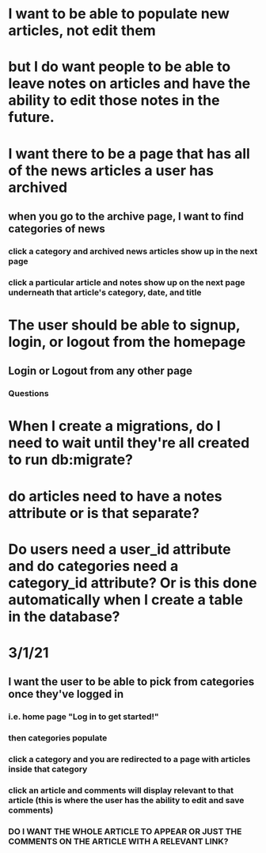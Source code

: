 # I want to be able to populate new articles, not edit them
# but I do want people to be able to leave notes on articles and have the ability to edit those notes in the future.

# I want there to be a page that has all of the news articles a user has archived
## when you go to the archive page, I want to find categories of news
### click a category and archived news articles show up in the next page
### click a particular article and notes show up on the next page underneath that article's category, date, and title


# The user should be able to signup, login, or logout from the homepage
## Login or Logout from any other page

### Questions

# When I create a migrations, do I need to wait until they're all created to run db:migrate?

# do articles need to have a notes attribute or is that separate?
# Do users need a user_id attribute and do categories need a category_id attribute? Or is this done automatically when I create a table in the database?

# 3/1/21
## I want the user to be able to pick from categories once they've logged in
### i.e. home page "Log in to get started!"
### then categories populate
### click a category and you are redirected to a page with articles inside that category
### click an article and comments will display relevant to that article (this is where the user has the ability to edit and save comments)
### DO I WANT THE WHOLE ARTICLE TO APPEAR OR JUST THE COMMENTS ON THE ARTICLE WITH A RELEVANT LINK?
